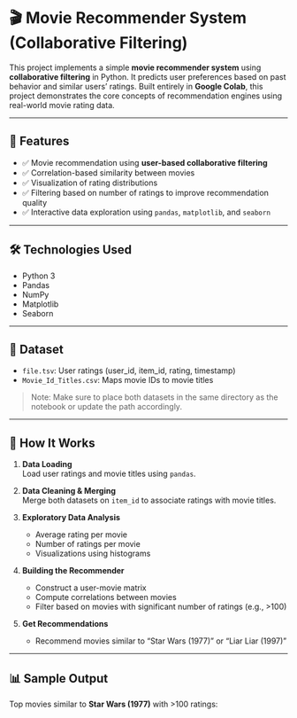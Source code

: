 # 🎬 Movie Recommender System (Collaborative Filtering)

This project implements a simple **movie recommender system** using **collaborative filtering** in Python. It predicts user preferences based on past behavior and similar users’ ratings. Built entirely in **Google Colab**, this project demonstrates the core concepts of recommendation engines using real-world movie rating data.

---

## 📌 Features

- ✅ Movie recommendation using **user-based collaborative filtering**
- ✅ Correlation-based similarity between movies
- ✅ Visualization of rating distributions
- ✅ Filtering based on number of ratings to improve recommendation quality
- ✅ Interactive data exploration using `pandas`, `matplotlib`, and `seaborn`

---

## 🛠️ Technologies Used

- Python 3
- Pandas
- NumPy
- Matplotlib
- Seaborn

---

## 📁 Dataset

- `file.tsv`: User ratings (user_id, item_id, rating, timestamp)
- `Movie_Id_Titles.csv`: Maps movie IDs to movie titles

> Note: Make sure to place both datasets in the same directory as the notebook or update the path accordingly.

---

## 🚀 How It Works

1. **Data Loading**  
   Load user ratings and movie titles using `pandas`.

2. **Data Cleaning & Merging**  
   Merge both datasets on `item_id` to associate ratings with movie titles.

3. **Exploratory Data Analysis**  
   - Average rating per movie
   - Number of ratings per movie
   - Visualizations using histograms

4. **Building the Recommender**  
   - Construct a user-movie matrix
   - Compute correlations between movies
   - Filter based on movies with significant number of ratings (e.g., >100)

5. **Get Recommendations**  
   - Recommend movies similar to “Star Wars (1977)” or “Liar Liar (1997)”

---

## 📊 Sample Output

Top movies similar to **Star Wars (1977)** with >100 ratings:

